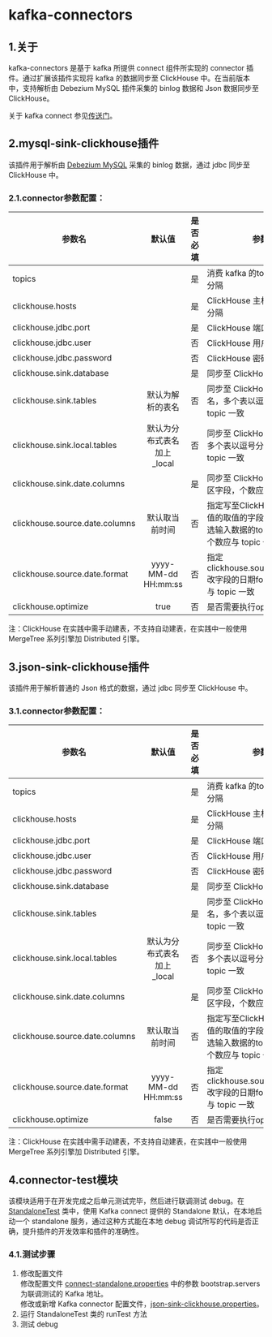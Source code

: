 # kafka-connectors

## 1.关于
  kafka-connectors 是基于 kafka 所提供 connect 组件所实现的 connector 插件。通过扩展该插件实现将
  kafka 的数据同步至 ClickHouse 中。在当前版本中，支持解析由 Debezium MySQL 插件采集的 binlog 数据和 Json 数据同步至 ClickHouse。

  关于 kafka connect 参见[传送门](https://kafka.apache.org/documentation/#connect "Kafka 官网")。
   
## 2.mysql-sink-clickhouse插件
  该插件用于解析由 [Debezium MySQL](https://github.com/debezium/debezium "debezium github") 采集的
  binlog 数据，通过 jdbc 同步至 ClickHouse 中。
  ### 2.1.connector参数配置：  
   | 参数名  | 默认值 | 是否必填 | 参数描述 |
   |-------- | :------:|:------:| ------ |
   | topics |          |   是   | 消费 kafka 的topic，多个以逗号分隔 |
   | clickhouse.hosts|    | 是 | ClickHouse 主机名，多个以逗号分隔 |
   | clickhouse.jdbc.port| | 是 | ClickHouse 端口号|
   | clickhouse.jdbc.user| | 否 | ClickHouse 用户名|
   | clickhouse.jdbc.password | | 否 | ClickHouse 密码|
   | clickhouse.sink.database| | 是 | 同步至 ClickHouse 的数据库名 |
   | clickhouse.sink.tables | 默认为解析的表名 | 否 | 同步至 ClickHouse 的分布式表名，多个表以逗号分隔，个数应与 topic 一致|
   | clickhouse.sink.local.tables | 默认为分布式表名加上 _local | 否 | 同步至 ClickHouse 的本地表名，多个表以逗号分隔，个数应与 topic 一致|
   | clickhouse.sink.date.columns | | 是 | 同步至 ClickHouse 的表的时间分区字段，个数应与 topic 一致|
   | clickhouse.source.date.columns | 默认取当前时间 | 否 | 指定写至ClickHouse分区字段的值的取值的字段，该值应存在在所选输入数据的topic的schema中，个数应与 topic 一致|
   | clickhouse.source.date.format | yyyy-MM-dd HH:mm:ss | 否| 指定clickhouse.source.date.columns改字段的日期format方式，个数应与 topic 一致|
   | clickhouse.optimize | true | 否 | 是否需要执行optimize本地表 |
  注：ClickHouse 在实践中需手动建表，不支持自动建表，在实践中一般使用 MergeTree 系列引擎加 Distributed 引擎。
   
## 3.json-sink-clickhouse插件
  该插件用于解析普通的 Json 格式的数据，通过 jdbc 同步至 ClickHouse 中。  
  ### 3.1.connector参数配置：  
  | 参数名  | 默认值 | 是否必填 | 参数描述 |
  |-------- | :------:|:------:| ------ |
  | topics |          |   是   | 消费 kafka 的topic，多个以逗号分隔 |
  | clickhouse.hosts|    | 是 | ClickHouse 主机名，多个以逗号分隔 |
  | clickhouse.jdbc.port| | 是 | ClickHouse 端口号|
  | clickhouse.jdbc.user| | 否 | ClickHouse 用户名|
  | clickhouse.jdbc.password | | 否 | ClickHouse 密码|
  | clickhouse.sink.database| | 是 | 同步至 ClickHouse 的数据库名 |
  | clickhouse.sink.tables | | 是 | 同步至 ClickHouse 的分布式表名，多个表以逗号分隔，个数应与 topic 一致|
  | clickhouse.sink.local.tables | 默认为分布式表名加上 _local | 否 | 同步至 ClickHouse 的本地表名，多个表以逗号分隔，个数应与 topic 一致|
  | clickhouse.sink.date.columns | | 是 | 同步至 ClickHouse 的表的时间分区字段，个数应与 topic 一致|
  | clickhouse.source.date.columns | 默认取当前时间 | 否 | 指定写至ClickHouse分区字段的值的取值的字段，该值应存在在所选输入数据的topic的schema中，个数应与 topic 一致|
  | clickhouse.source.date.format | yyyy-MM-dd HH:mm:ss | 否| 指定clickhouse.source.date.columns改字段的日期format方式，个数应与 topic 一致|
  | clickhouse.optimize | false | 否 | 是否需要执行optimize本地表 |
  注：ClickHouse 在实践中需手动建表，不支持自动建表，在实践中一般使用 MergeTree 系列引擎加 Distributed 引擎。

## 4.connector-test模块
  该模块适用于在开发完成之后单元测试完毕，然后进行联调测试 debug。在 [StandaloneTest](connector-test/src/test/java/com/rrc/bigdata/StandaloneTest.java) 类中，使用 Kafka connect 提供的 
  Standalone 默认，在本地启动一个 standalone 服务，通过这种方式能在本地 debug 调试所写的代码是否正确，提升插件的开发效率和插件的准确性。
  ### 4.1.测试步骤
  1. 修改配置文件  
  修改配置文件 [connect-standalone.properties](connector-test/src/test/resources/connect-standalone.properties) 中的参数 bootstrap.servers 
  为联调测试的 Kafka 地址。  
  修改或新增 Kafka connector 配置文件，[json-sink-clickhouse.properties](connector-test/src/test/resources/json-sink-clickhouse.properties)。
  2. 运行 StandaloneTest 类的 runTest 方法
  3. 测试 debug
  
